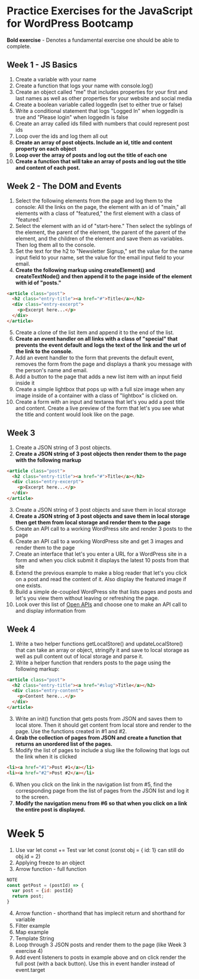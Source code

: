 # Practice Exercises for the JavaScript for WordPress Bootcamp

**Bold exercise** - Denotes a fundamental exercise one should be able to complete.

## Week 1 - JS Basics

1. Create a variable with your name
2. Create a function that logs your name with console.log()
3. Create an object called "me" that includes properties for your first and last names as well as other properties for your website and social media
4. Create a boolean variable called loggedIn (set to either true or false)
5. Write a conditional statement that logs "Logged In" when loggedIn is true and "Please login" when loggedIn is false
6. Create an array called ids filled with numbers that could represent post ids
7. Loop over the ids and log them all out
8. **Create an array of post objects.  Include an id, title and content property on each object**
9. **Loop over the array of posts and log out the title of each one**
10. **Create a function that will take an array of posts and log out the title and content of each post.**

## Week 2 - The DOM and Events

1. Select the following elements from the page and log them to the console: All the links on the page, the element with an id of "main," all elements with a class of "featured,"  the first element with a class of "featured."
2. Select the element with an id of "start-here."  Then select the syblings of the element, the parent of the element, the parent of the parent of the element, and the children of the element and save them as variables.  Then log them all to the console.
3. Set the text for the h2 to "Newsletter Signup," set the value for the name input field to your name, set the value for the email input field to your email.
4. **Create the following markup using createElement() and createTextNode() and then append it to the page inside of the element with id of "posts."**
```html
<article class="post">
  <h2 class="entry-title"><a href="#">Title</a></h2>
  <div class="entry-excerpt">
    <p>Excerpt here...</p>
  </div>
</article>
```
5. Create a clone of the list item and append it to the end of the list.
6. **Create an event handler on all links with a class of "special" that prevents the event default and logs the text of the link and the url of the link to the console.**
7. Add an event handler to the form that prevents the default event, removes the form from the page and displays a thank you message with the person's name and email.
8. Add a button to the page that adds a new list item with an input field inside it
9. Create a simple lightbox that pops up with a full size image when any image inside of a container with a class of "lightbox" is clicked on.
10. Create a form with an input and textarea that let's you add a post title and content.  Create a live preview of the form that let's you see what the title and content would look like on the page.


## Week 3

1. Create a JSON string of 3 post objects.
2. **Create a JSON string of 3 post objects then render them to the page with the following markup**
```html
<article class="post">
  <h2 class="entry-title"><a href="#">Title</a></h2>
  <div class="entry-excerpt">
    <p>Excerpt here...</p>
  </div>
</article>
```
3. Create a JSON string of 3 post objects and save them in local storage
4. **Create a JSON string of 3 post objects and save them in local storage then get them from local storage and render them to the page**
5. Create an API call to a working WordPress site and render 3 posts to the page
6. Create an API call to a working WordPress site and get 3 images and render them to the page
7. Create an interface that let's you enter a URL for a WordPress site in a form and when you click submit it displays the latest 10 posts from that site
8. Extend the previous example to make a blog reader that let's you click on a post and read the content of it.  Also display the featured image if one exists.
9. Build a simple de-coupled WordPress site that lists pages and posts and let's you view them without leaving or refreshing the page.
10. Look over this list of [Open APIs](https://github.com/toddmotto/public-apis) and choose one to make an API call to and display information from

## Week 4

1. Write a two helper functions getLocalStore() and updateLocalStore() that can take an array or object, stringify it and save to local storage as well as pull content out of local storage and parse it.
2. Write a helper function that renders posts to the page using the following markup:
```html
<article class="post">
  <h2 class="entry-title"><a href="#slug">Title</a></h2>
  <div class="entry-content">
    <p>Content here...</p>
  </div>  
</article>
```
3. Write an init() function that gets posts from JSON and saves them to local store.  Then it should get content from local store and render to the page.  Use the functions created in #1 and #2.
4. **Grab the collection of pages from JSON and create a function that returns an unordered list of the pages.**
5. Modify the list of pages to include a slug like the following that logs out the link when it is clicked
```html
<li><a href="#1">Post #1</a></li>
<li><a href="#2">Post #2</a></li>
```
6. When you click on the link in the navigation list from #5, find the corresponding page from the list of pages from the JSON list and log it to the screen.
7. **Modify the navigation menu from #6 so that when you click on a link the entire post is displayed.**

# Week 5

1. Use var let const += Test var let const (const obj = { id: 1} can still do obj.id = 2)
2. Applying freeze to an object
3. Arrow function - full function
```js
NOTE
const getPost = (postId) => {
  var post = {id: postId}
  return post;
}
```
4. Arrow function - shorthand that has implecit return and shorthand for variable
5. Filter example
6. Map example
7. Template String
8. Loop through 3 JSON posts and render them to the page (like Week 3 exercise 4)
9.  Add event listeners to posts in example above and on click render the full post (with a back button). Use this in event handler instead of event.target

